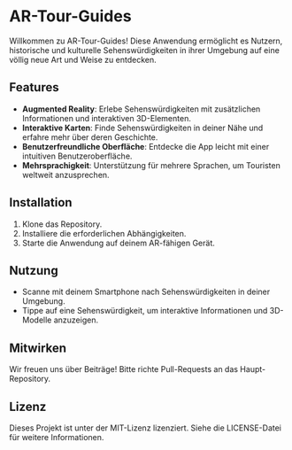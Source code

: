 # AR-Tour-Guides

Willkommen zu AR-Tour-Guides! Diese Anwendung ermöglicht es Nutzern, historische und kulturelle Sehenswürdigkeiten in ihrer Umgebung auf eine völlig neue Art und Weise zu entdecken.

## Features
- **Augmented Reality**: Erlebe Sehenswürdigkeiten mit zusätzlichen Informationen und interaktiven 3D-Elementen.
- **Interaktive Karten**: Finde Sehenswürdigkeiten in deiner Nähe und erfahre mehr über deren Geschichte.
- **Benutzerfreundliche Oberfläche**: Entdecke die App leicht mit einer intuitiven Benutzeroberfläche.
- **Mehrsprachigkeit**: Unterstützung für mehrere Sprachen, um Touristen weltweit anzusprechen.

## Installation
1. Klone das Repository.
2. Installiere die erforderlichen Abhängigkeiten.
3. Starte die Anwendung auf deinem AR-fähigen Gerät.

## Nutzung
- Scanne mit deinem Smartphone nach Sehenswürdigkeiten in deiner Umgebung.
- Tippe auf eine Sehenswürdigkeit, um interaktive Informationen und 3D-Modelle anzuzeigen.

## Mitwirken
Wir freuen uns über Beiträge! Bitte richte Pull-Requests an das Haupt-Repository.

## Lizenz
Dieses Projekt ist unter der MIT-Lizenz lizenziert. Siehe die LICENSE-Datei für weitere Informationen.